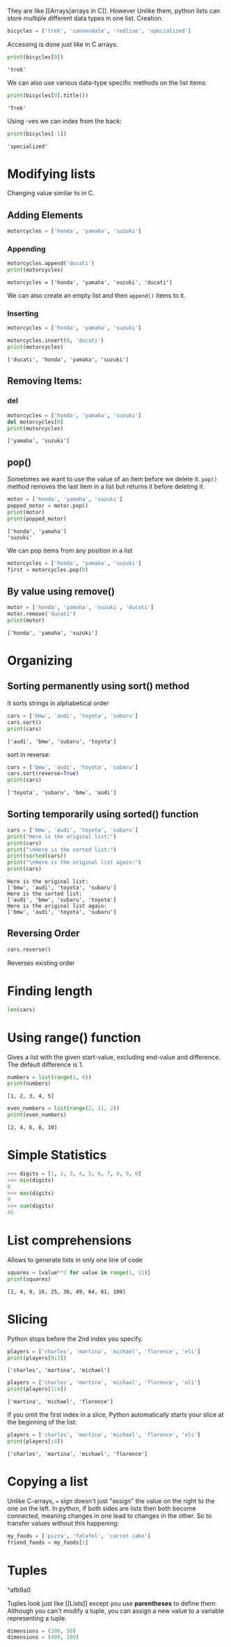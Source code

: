 They are like [[Arrays|arrays in C]]. However Unlike them, python lists can store multiple different data types in one list.
Creation:
```python
bicycles = ['trek', 'cannondale', 'redline', 'specialized']
```
Accessing is done just like in C arrays:
```python
print(bicycles[0])
```
```
'trek'
```
We can also use various data-type specific methods on the list items:
```python
print(bicycles[0].title())
```
```
'Trek'
```

Using -ves we can index from the back:
```python
print(bicycles[-1])
```
```
'specialized'
```

# Modifying lists
Changing value similar to in C.
## Adding Elements
```python
motorcycles = ['honda', 'yamaha', 'suzuki']
```
### Appending
```python
motorcycles.append('ducati')
print(motorcycles)
```
```
motorcycles = ['honda', 'yamaha', 'suzuki', 'ducati']
```
We can also create an empty list and then `append()` items to it.

### Inserting
```python
motorcycles = ['honda', 'yamaha', 'suzuki']

motorcycles.insert(0, 'ducati')
print(motorcycles)
```
```
['ducati', 'honda', 'yamaha', 'suzuki']
```

## Removing Items:
### del
```python
motorcycles = ['honda', 'yamaha', 'suzuki']
del motorcycles[0]
print(motorcycles)
```
```
['yamaha', 'suzuki']
```

## pop()

Sometimes we want to use the value of an item before we delete it. `pop()` method removes the last item in a list but returns it before deleting it. 
```python
motor = ['honda', 'yamaha', 'suzuki']
popped_motor = motor.pop()
print(motor)
print(popped_motor)
```
```
['honda', 'yamaha']
'suzuki'
```

We can pop items from any position in a list
```python
motorcycles = ['honda', 'yamaha', 'suzuki']
first = motorcycles.pop(0)
```

## By value using remove()

```python
motor = ['honda', 'yamaha', 'suzuki', 'ducati']
motor.remove('ducati')
print(motor)
```
```
['honda', 'yamaha', 'suzuki']
```

# Organizing

## Sorting permanently using sort() method
It sorts strings in alphabetical order
```python
cars = ['bmw', 'audi', 'toyota', 'subaru']
cars.sort()
print(cars)
```
```
['audi', 'bmw', 'subaru', 'toyota']
```

sort in reverse:
```python
cars = ['bmw', 'audi', 'toyota', 'subaru']
cars.sort(reverse=True)
print(cars)
```
```
['toyota', 'subaru', 'bmw', 'audi']
```

## Sorting temporarily using sorted() function
```python
cars = ['bmw', 'audi', 'toyota', 'subaru']
print("Here is the original list:")
print(cars)
print("\nHere is the sorted list:")
print(sorted(cars))
print("\nHere is the original list again:")
print(cars)
```
```
Here is the original list:
['bmw', 'audi', 'toyota', 'subaru']
Here is the sorted list:
['audi', 'bmw', 'subaru', 'toyota']
Here is the original list again:
['bmw', 'audi', 'toyota', 'subaru']
```

## Reversing Order
```python
cars.reverse()
```
Reverses existing order

# Finding length
```python
len(cars)
```

# Using range() function
Gives a list with the given start-value, excluding end-value and difference. The default difference is 1.
```python 
numbers = list(range(1, 6))
print(numbers)
```
```
[1, 2, 3, 4, 5]
```

```python
even_numbers = list(range(2, 11, 2))
print(even_numbers)
```
```
[2, 4, 6, 8, 10]
```

# Simple Statistics
```python
>>> digits = [1, 2, 3, 4, 5, 6, 7, 8, 9, 0]
>>> min(digits)
0
>>> max(digits)
9
>>> sum(digits)
45
```

# List comprehensions
Allows to generate lists in only one line of code
```python
squares = [value**2 for value in range(1, 11)]
print(squares)
```
```
[1, 4, 9, 16, 25, 36, 49, 64, 81, 100]
```

# Slicing
Python stops before the 2nd index you specify.
```python 
players = ['charles', 'martina', 'michael', 'florence', 'eli']
print(players[0:3])
```
```
['charles', 'martina', 'michael']
```

```python
players = ['charles', 'martina', 'michael', 'florence', 'eli']
print(players[1:4])
```
```
['martina', 'michael', 'florence']
```

If you omit the first index in a slice, Python automatically starts your
slice at the beginning of the list:
```python
players = ['charles', 'martina', 'michael', 'florence', 'eli']
print(players[:4])
```
```
['charles', 'martina', 'michael', 'florence']
```

# Copying a list
Unlike C-arrays, `=` sign doesn't just "assign" the value on the right to the one on the left. In python, if both sides are lists then both become connected, meaning changes in one lead to changes in the other.
So to transfer values without this happening:
```python
my_foods = ['pizza', 'falafel', 'carrot cake']
friend_foods = my_foods[:]
```

# Tuples

^afb9a0

Tuples look just like [[Lists]] except you use **parentheses** to define them. Although you can't modify a tuple, you can assign a new value to a variable representing a tuple.
```python
dimensions = (200, 50)
dimensions = (400, 100)
```

